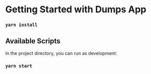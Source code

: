 # Getting Started with Dumps App

### `yarn install`  

## Available Scripts

In the project directory, you can run as development:

### `yarn start`